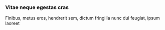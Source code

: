 ### Vitae neque egestas cras

Finibus, metus eros, hendrerit sem, dictum fringilla nunc dui feugiat, ipsum laoreet


